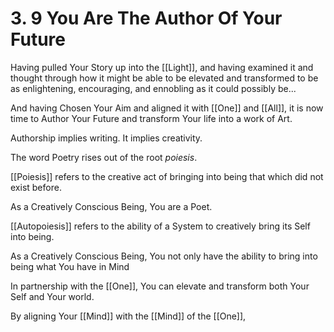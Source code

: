 # 3. 9 You Are The Author Of Your Future
Having pulled Your Story up into the [[Light]], and having examined it and thought through how it might be able to be elevated and transformed to be as enlightening, encouraging, and ennobling as it could possibly be...

And having Chosen Your Aim and aligned it with [[One]] and [[All]], it is now time to Author Your Future and transform Your life into a work of Art. 

Authorship implies writing. It implies creativity. 

The word Poetry rises out of the root _poiesis_. 

[[Poiesis]] refers to the creative act of bringing into being that which did not exist before. 

As a Creatively Conscious Being, You are a Poet. 

[[Autopoiesis]] refers to the ability of a System to creatively bring its Self into being. 

As a Creatively Conscious Being, You not only have the ability to bring into being what You have in Mind

In partnership with the [[One]], You can elevate and transform both Your Self and Your world. 

By aligning Your [[Mind]] with the [[Mind]] of the [[One]], 
